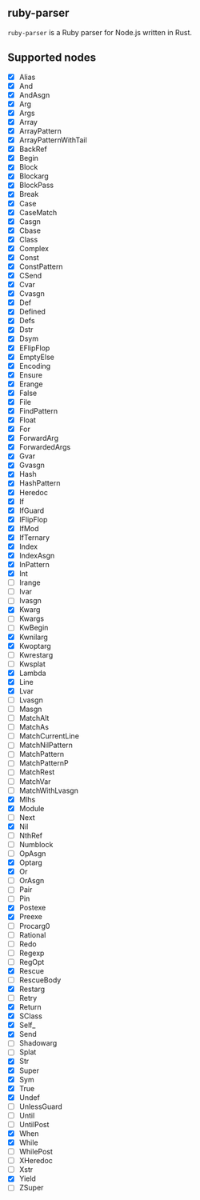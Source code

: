 ## ruby-parser
`ruby-parser` is a Ruby parser for Node.js written in Rust.

## Supported nodes

- [x] Alias
- [x] And
- [x] AndAsgn
- [x] Arg
- [x] Args
- [x] Array
- [x] ArrayPattern
- [x] ArrayPatternWithTail
- [x] BackRef
- [x] Begin
- [x] Block
- [x] Blockarg
- [x] BlockPass
- [x] Break
- [x] Case
- [x] CaseMatch
- [x] Casgn
- [x] Cbase
- [x] Class
- [x] Complex
- [x] Const
- [x] ConstPattern
- [x] CSend
- [x] Cvar
- [x] Cvasgn
- [x] Def
- [x] Defined
- [x] Defs
- [x] Dstr
- [x] Dsym
- [x] EFlipFlop
- [x] EmptyElse
- [x] Encoding
- [x] Ensure
- [x] Erange
- [x] False
- [x] File
- [x] FindPattern
- [x] Float
- [x] For
- [x] ForwardArg
- [x] ForwardedArgs
- [x] Gvar
- [x] Gvasgn
- [x] Hash
- [x] HashPattern
- [x] Heredoc
- [x] If
- [x] IfGuard
- [x] IFlipFlop
- [x] IfMod
- [x] IfTernary
- [x] Index
- [x] IndexAsgn
- [x] InPattern
- [x] Int
- [ ] Irange
- [ ] Ivar
- [ ] Ivasgn
- [x] Kwarg
- [ ] Kwargs
- [ ] KwBegin
- [x] Kwnilarg
- [x] Kwoptarg
- [ ] Kwrestarg
- [ ] Kwsplat
- [x] Lambda
- [x] Line
- [x] Lvar
- [ ] Lvasgn
- [ ] Masgn
- [ ] MatchAlt
- [ ] MatchAs
- [ ] MatchCurrentLine
- [ ] MatchNilPattern
- [ ] MatchPattern
- [ ] MatchPatternP
- [ ] MatchRest
- [ ] MatchVar
- [ ] MatchWithLvasgn
- [x] Mlhs
- [x] Module
- [ ] Next
- [x] Nil
- [ ] NthRef
- [ ] Numblock
- [ ] OpAsgn
- [x] Optarg
- [x] Or
- [ ] OrAsgn
- [ ] Pair
- [ ] Pin
- [x] Postexe
- [x] Preexe
- [ ] Procarg0
- [ ] Rational
- [ ] Redo
- [ ] Regexp
- [ ] RegOpt
- [x] Rescue
- [ ] RescueBody
- [x] Restarg
- [ ] Retry
- [x] Return
- [x] SClass
- [x] Self_
- [x] Send
- [ ] Shadowarg
- [ ] Splat
- [x] Str
- [x] Super
- [x] Sym
- [x] True
- [x] Undef
- [ ] UnlessGuard
- [ ] Until
- [ ] UntilPost
- [x] When
- [x] While
- [ ] WhilePost
- [ ] XHeredoc
- [ ] Xstr
- [x] Yield
- [ ] ZSuper